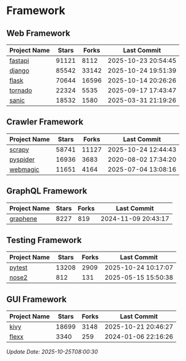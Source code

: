 # Framework

## Web Framework
| Project Name | Stars | Forks | Last Commit |
| ------------ | ----- | ----- | ----------- |
| [fastapi](https://github.com/fastapi/fastapi) | 91121 | 8112 | 2025-10-23 20:54:45 |
| [django](https://github.com/django/django) | 85542 | 33142 | 2025-10-24 19:51:39 |
| [flask](https://github.com/pallets/flask) | 70644 | 16596 | 2025-10-14 20:26:26 |
| [tornado](https://github.com/tornadoweb/tornado) | 22324 | 5535 | 2025-09-17 17:43:47 |
| [sanic](https://github.com/sanic-org/sanic) | 18532 | 1580 | 2025-03-31 21:19:26 |

## Crawler Framework
| Project Name | Stars | Forks | Last Commit |
| ------------ | ----- | ----- | ----------- |
| [scrapy](https://github.com/scrapy/scrapy) | 58741 | 11127 | 2025-10-24 12:44:43 |
| [pyspider](https://github.com/binux/pyspider) | 16936 | 3683 | 2020-08-02 17:34:20 |
| [webmagic](https://github.com/code4craft/webmagic) | 11651 | 4164 | 2025-07-04 13:08:16 |

## GraphQL Framework
| Project Name | Stars | Forks | Last Commit |
| ------------ | ----- | ----- | ----------- |
| [graphene](https://github.com/graphql-python/graphene) | 8227 | 819 | 2024-11-09 20:43:17 |

## Testing Framework
| Project Name | Stars | Forks | Last Commit |
| ------------ | ----- | ----- | ----------- |
| [pytest](https://github.com/pytest-dev/pytest) | 13208 | 2909 | 2025-10-24 10:17:07 |
| [nose2](https://github.com/nose-devs/nose2) | 812 | 131 | 2025-05-15 15:50:38 |

## GUI Framework
| Project Name | Stars | Forks | Last Commit |
| ------------ | ----- | ----- | ----------- |
| [kivy](https://github.com/kivy/kivy) | 18699 | 3148 | 2025-10-21 20:46:27 |
| [flexx](https://github.com/flexxui/flexx) | 3340 | 259 | 2024-01-06 22:16:26 |

*Update Date: 2025-10-25T08:00:30*